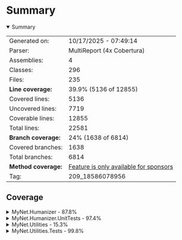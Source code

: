 # Summary
<details open><summary>Summary</summary>

|||
|:---|:---|
| Generated on: | 10/17/2025 - 07:49:14 |
| Parser: | MultiReport (4x Cobertura) |
| Assemblies: | 4 |
| Classes: | 296 |
| Files: | 235 |
| **Line coverage:** | 39.9% (5136 of 12855) |
| Covered lines: | 5136 |
| Uncovered lines: | 7719 |
| Coverable lines: | 12855 |
| Total lines: | 22581 |
| **Branch coverage:** | 24% (1638 of 6814) |
| Covered branches: | 1638 |
| Total branches: | 6814 |
| **Method coverage:** | [Feature is only available for sponsors](https://reportgenerator.io/pro) |
| Tag: | 209_18586078956 |

</details>

## Coverage
<details><summary>MyNet.Humanizer - 87.8%</summary>

|**Name**|**Line**|**Branch**|
|:---|---:|---:|
|**MyNet.Humanizer**|**87.8%**|**80.1%**|
|MyNet.Humanizer.CasingExtensions|53.8%|66.6%|
|MyNet.Humanizer.CollectionHumanizeExtensions|100%|100%|
|MyNet.Humanizer.CollectionHumanizeExtensions<T>|100%|100%|
|MyNet.Humanizer.DateTimeHumanizeExtensions|87.9%|83.1%|
|MyNet.Humanizer.DateTimes.DateTimeFormatter|90%|100%|
|MyNet.Humanizer.DateTimes.EnglishDateTimeFormatter|100%||
|MyNet.Humanizer.DateTimes.FrenchDateTimeFormatter|100%||
|MyNet.Humanizer.EnumClassDehumanizeExtensions|0%|0%|
|MyNet.Humanizer.EnumClassHumanizeExtensions|0%|0%|
|MyNet.Humanizer.EnumDehumanizeExtensions|92.3%|71.4%|
|MyNet.Humanizer.EnumHumanizeExtensions|83.3%|42.8%|
|MyNet.Humanizer.Inflections.EnglishInflector|100%||
|MyNet.Humanizer.Inflections.FrenchInflector|100%||
|MyNet.Humanizer.Inflections.InflectorBase|100%|97.5%|
|MyNet.Humanizer.Inflections.InflectorBase.Rule|100%|100%|
|MyNet.Humanizer.InflectorExtensions|80.4%|46.6%|
|MyNet.Humanizer.MetricNumeralExtensions|100%|100%|
|MyNet.Humanizer.NoMatchFoundException|33.3%||
|MyNet.Humanizer.NumberHumanizeExtensions|94.1%|77.7%|
|MyNet.Humanizer.OrdinalizeExtensions|80%|37.5%|
|MyNet.Humanizer.Ordinalizing.DefaultOrdinalizer|50%||
|MyNet.Humanizer.Ordinalizing.EnglishOrdinalizer|100%|100%|
|MyNet.Humanizer.Ordinalizing.FrenchOrdinalizer|100%|100%|
|MyNet.Humanizer.RegexOptionsUtil|100%|50%|
|MyNet.Humanizer.ResourceLocator|100%|100%|
|MyNet.Humanizer.StringDehumanizeExtensions|100%|100%|
|MyNet.Humanizer.StringHumanizeExtensions|100%|95.8%|
|MyNet.Humanizer.TimeSpanHumanizeExtensions|95.5%|90.9%|
|MyNet.Humanizer.ToQuantityExtensions|94.7%|87.5%|
|MyNet.Humanizer.Transformer.To|100%|100%|
|MyNet.Humanizer.Transformer.ToLowerCase|100%||
|MyNet.Humanizer.Transformer.ToSentenceCase|100%|100%|
|MyNet.Humanizer.Transformer.ToTitleCase|100%|100%|
|MyNet.Humanizer.Transformer.ToUpperCase|100%||
|MyNet.Humanizer.TruncateExtensions|100%||
|MyNet.Humanizer.Truncation.FixedLengthTruncator|100%|100%|
|MyNet.Humanizer.Truncation.FixedNumberOfCharactersTruncator|94.7%|95.8%|
|MyNet.Humanizer.Truncation.FixedNumberOfWordsTruncator|93.3%|90.9%|
|MyNet.Humanizer.Truncation.Truncator|100%||
|System.Text.RegularExpressions.Generated|85.9%|79.1%|
|System.Text.RegularExpressions.Generated|85.9%|79.1%|
|System.Text.RegularExpressions.Generated|85.9%|79.1%|

</details>
<details><summary>MyNet.Humanizer.UnitTests - 97.4%</summary>

|**Name**|**Line**|**Branch**|
|:---|---:|---:|
|**MyNet.Humanizer.UnitTests**|**97.4%**|**91.2%**|
|MyNet.Humanizer.UnitTests.CasingExtensionsTests|100%||
|MyNet.Humanizer.UnitTests.CollectionHumanizeTests|100%|100%|
|MyNet.Humanizer.UnitTests.CustomDescriptionAttribute|0%||
|MyNet.Humanizer.UnitTests.CustomPropertyAttribute|0%||
|MyNet.Humanizer.UnitTests.DateTimeHumanize|92.1%|76%|
|MyNet.Humanizer.UnitTests.DateTimeHumanizeExtensionsFrTests|100%||
|MyNet.Humanizer.UnitTests.DateTimeHumanizeExtensionsTests|100%||
|MyNet.Humanizer.UnitTests.DehumanizeToEnumTests|100%|100%|
|MyNet.Humanizer.UnitTests.EnglishPluralTestSource|99.4%||
|MyNet.Humanizer.UnitTests.EnumHumanizeTests|100%||
|MyNet.Humanizer.UnitTests.EnumTestsResources|0%||
|MyNet.Humanizer.UnitTests.FrenchPluralTestSource|90.9%||
|MyNet.Humanizer.UnitTests.ImposterDescriptionAttribute|0%||
|MyNet.Humanizer.UnitTests.InflectorExtensionsTests|100%||
|MyNet.Humanizer.UnitTests.MetricNumeralExtensionsTests|96%|75%|
|MyNet.Humanizer.UnitTests.NumberHumanizeExtensionsTests|100%|100%|
|MyNet.Humanizer.UnitTests.OrdinalizeTests|100%||
|MyNet.Humanizer.UnitTests.SomeClass|100%||
|MyNet.Humanizer.UnitTests.StringDehumanizeExtensionsTests|100%||
|MyNet.Humanizer.UnitTests.StringHumanizeExtensionsTests|100%||
|MyNet.Humanizer.UnitTests.TimeSpanHumanizeTests|100%|100%|
|MyNet.Humanizer.UnitTests.ToQuantityExtensionsTests|100%||
|MyNet.Humanizer.UnitTests.TransformersTests|100%||
|MyNet.Humanizer.UnitTests.TruncatorExtensionsTests|100%|100%|
|MyNet.Humanizer.UnitTests.UseCultureAttribute|100%|50%|

</details>
<details><summary>MyNet.Utilities - 15.3%</summary>

|**Name**|**Line**|**Branch**|
|:---|---:|---:|
|**MyNet.Utilities**|**15.3%**|**8%**|
|MyNet.Utilities.AddressExtensions|0%|0%|
|MyNet.Utilities.ArrayExtensions|0%|0%|
|MyNet.Utilities.ArrayExtensions.ArrayTraverse|0%|0%|
|MyNet.Utilities.AsyncValue<T>|0%|0%|
|MyNet.Utilities.Attributes.IgnoreMemberAttribute|0%||
|MyNet.Utilities.Authentication.AuthenticatedEventArgs|0%||
|MyNet.Utilities.Authentication.Windows.WindowsAuthenticationService|0%||
|MyNet.Utilities.Authentication.Windows.WindowsAuthenticationService<TPrinci<br/>pal>|0%|0%|
|MyNet.Utilities.Authentication.Windows.WindowsUserPrincipal|0%||
|MyNet.Utilities.Caching.CacheStorage<TKey, TValue>|79.8%|56.2%|
|MyNet.Utilities.Caching.CacheStorage<TKey, TValue>|85.1%|61.5%|
|MyNet.Utilities.Caching.CacheStorageValueInfo<TValue>|50%|50%|
|MyNet.Utilities.Caching.ExpiredEventArgs<TKey, TValue>|100%||
|MyNet.Utilities.Caching.ExpiringEventArgs<TKey, TValue>|100%||
|MyNet.Utilities.Caching.Policies.AbsoluteExpirationPolicy|60%||
|MyNet.Utilities.Caching.Policies.CustomExpirationPolicy|0%|0%|
|MyNet.Utilities.Caching.Policies.DurationExpirationPolicy|100%||
|MyNet.Utilities.Caching.Policies.ExpirationPolicy|18.7%|22.2%|
|MyNet.Utilities.Caching.Policies.SlidingExpirationPolicy|0%||
|MyNet.Utilities.CollectionExtensions|64.7%|37.5%|
|MyNet.Utilities.Collections.ObservableKeyedCollection<TKey, T>|0%|0%|
|MyNet.Utilities.Collections.ObservableKeyedCollection<TKey, T>|0%|0%|
|MyNet.Utilities.Collections.OptimizedObservableCollection<T>|0%|0%|
|MyNet.Utilities.Collections.OptimizedObservableCollection<T>|0%|0%|
|MyNet.Utilities.Collections.ReadOnlyObservableKeyedCollection<TKey, T>|0%||
|MyNet.Utilities.Collections.SortableObservableCollection<T>|0%|0%|
|MyNet.Utilities.Collections.SortableObservableCollection<T>|0%||
|MyNet.Utilities.Collections.ThreadSafeObservableCollection<T>|0%|0%|
|MyNet.Utilities.Collections.ThreadSafeObservableCollection<T>|0%||
|MyNet.Utilities.ComparableExtensions|0%|0%|
|MyNet.Utilities.Comparers.NullableComparer<T>|50%|50%|
|MyNet.Utilities.Comparers.PredicateEqualityComparer<T>|0%|0%|
|MyNet.Utilities.Comparers.ReferenceEqualityComparer|0%||
|MyNet.Utilities.Comparers.ReferenceEqualityComparer<T>|0%||
|MyNet.Utilities.Comparers.ReflectionComparer<T>|93.7%|77.2%|
|MyNet.Utilities.Comparers.ReflectionSortDescription|100%||
|MyNet.Utilities.DateOnlyExtensions|0%|0%|
|MyNet.Utilities.DateTimeExtensions|60.9%|51.1%|
|MyNet.Utilities.DateTimeOffsetExtensions|0%|0%|
|MyNet.Utilities.DateTimes.DatePeriod|0%||
|MyNet.Utilities.DateTimes.DatePeriodWithOptionalEnd|0%|0%|
|MyNet.Utilities.DateTimes.FluentTimeSpan|93.9%|75%|
|MyNet.Utilities.DateTimes.ImmutableDatePeriod|0%||
|MyNet.Utilities.DateTimes.ImmutablePeriod|0%||
|MyNet.Utilities.DateTimes.ImmutableTimePeriod|0%||
|MyNet.Utilities.DateTimes.ObservablePeriod|0%|0%|
|MyNet.Utilities.DateTimes.ObservablePeriodWithOptionalEnd|0%|0%|
|MyNet.Utilities.DateTimes.Period|0%|0%|
|MyNet.Utilities.DateTimes.PeriodWithOptionalEnd|0%|0%|
|MyNet.Utilities.DateTimes.TimePeriod|0%||
|MyNet.Utilities.DateTimes.TimePeriodWithOptionalEnd|0%|0%|
|MyNet.Utilities.Deferring.Deferrer|0%|0%|
|MyNet.Utilities.Deferring.DeferScope|0%||
|MyNet.Utilities.DictionaryExtensions|11.1%|20%|
|MyNet.Utilities.DictionaryExtensions<TKey, TValue>|11.1%|20%|
|MyNet.Utilities.DriveExtensions|0%|0%|
|MyNet.Utilities.Encryption.AesEncryptionService|100%|75%|
|MyNet.Utilities.EnumClass|40.6%|33.3%|
|MyNet.Utilities.EnumClass<T, TValue>|40.6%|33.3%|
|MyNet.Utilities.EnumClass<T>|40.6%|33.3%|
|MyNet.Utilities.EnumClass<TEnum, TValue>|10.3%|7.1%|
|MyNet.Utilities.EnumClass<TEnum, TValue>|40.6%|33.3%|
|MyNet.Utilities.EnumClass<TEnum>|100%||
|MyNet.Utilities.EnumClass<TFieldType>|40.6%|33.3%|
|MyNet.Utilities.EnumerableExtensions|1.9%|0%|
|MyNet.Utilities.EnumerableExtensions<T, TId>|1.9%|0%|
|MyNet.Utilities.EnumerableExtensions<TSource>|1.9%|0%|
|MyNet.Utilities.EnumExtensions|0%||
|MyNet.Utilities.Exceptions.FileAlreadyUsedException|0%||
|MyNet.Utilities.Exceptions.FutureDateException|0%||
|MyNet.Utilities.Exceptions.InvalidEmailAddressException|0%||
|MyNet.Utilities.Exceptions.InvalidPhoneException|0%||
|MyNet.Utilities.Exceptions.IsNotLowerOrEqualsThanException|0%|0%|
|MyNet.Utilities.Exceptions.IsNotUpperOrEqualsThanException|0%||
|MyNet.Utilities.Exceptions.NotEnoughDiskSpaceException|0%||
|MyNet.Utilities.Exceptions.NullOrEmptyException|0%||
|MyNet.Utilities.Exceptions.OutOfRangeException|0%||
|MyNet.Utilities.Exceptions.TranslatableException|0%||
|MyNet.Utilities.Generator.RandomGenerator|77%|51.7%|
|MyNet.Utilities.Generator.RandomGenerator<T>|77%|51.7%|
|MyNet.Utilities.Generator.SentenceGenerator|0%|0%|
|MyNet.Utilities.Generator.WeightedRandom<T>|0%|0%|
|MyNet.Utilities.Generator.WeightedRandom<T>|0%||
|MyNet.Utilities.Geography.Address|0%|0%|
|MyNet.Utilities.Geography.Coordinates|0%||
|MyNet.Utilities.Geography.Country|98.4%||
|MyNet.Utilities.Google.Maps.Directions|0%||
|MyNet.Utilities.Google.Maps.GoogleLocationService|0%|0%|
|MyNet.Utilities.Google.Maps.GoogleMapsHelper|0%|0%|
|MyNet.Utilities.Google.Maps.GoogleMapsSettings|0%||
|MyNet.Utilities.Google.Maps.QueryLimitExceededException|0%||
|MyNet.Utilities.Google.Maps.Region|0%||
|MyNet.Utilities.Google.Maps.RequestDeniedException|0%||
|MyNet.Utilities.Google.Maps.Step|0%||
|MyNet.Utilities.Helpers.CharHelper|0%|0%|
|MyNet.Utilities.Helpers.CollectionHelper|0%|0%|
|MyNet.Utilities.Helpers.DateTimeHelper|0%|0%|
|MyNet.Utilities.Helpers.EnumerableHelper|0%|0%|
|MyNet.Utilities.Helpers.FileHelper|0%|0%|
|MyNet.Utilities.Helpers.MathHelper|0%|0%|
|MyNet.Utilities.Helpers.ProcessHelper|0%||
|MyNet.Utilities.Helpers.ResourcesHelper|0%|0%|
|MyNet.Utilities.Helpers.TypeHelper|0%|0%|
|MyNet.Utilities.IdentityExtensions|0%|0%|
|MyNet.Utilities.IntervalExtensions|0%|0%|
|MyNet.Utilities.IntervalExtensions<T, TClass>|0%|0%|
|MyNet.Utilities.IO.Attributes.FileExtensionsAllowedAttribute|0%|0%|
|MyNet.Utilities.IO.AutoSave.AutoSaveServiceBase|0%|0%|
|MyNet.Utilities.IO.AutoSave.AutoSaveServiceBase.Suspender|0%||
|MyNet.Utilities.IO.DirectoryService|0%|0%|
|MyNet.Utilities.IO.FileExtensions.FileExtensionFilterBuilder|94.7%|100%|
|MyNet.Utilities.IO.FileExtensions.FileExtensionFilterBuilderProvider|0%||
|MyNet.Utilities.IO.FileExtensions.FileExtensionInfo|80%|50%|
|MyNet.Utilities.IO.FileExtensions.FileExtensionInfoExtensions|100%|81.8%|
|MyNet.Utilities.IO.FileExtensions.FileExtensionInfoProvider|100%||
|MyNet.Utilities.IO.FileHistory.RecentFile|0%|0%|
|MyNet.Utilities.IO.FileHistory.RecentFilesService|0%|0%|
|MyNet.Utilities.IO.FileHistory.Registry.RecentFileRepository|0%|0%|
|MyNet.Utilities.IO.FileHistory.Registry.RegistryRecentFile|0%||
|MyNet.Utilities.IO.FileHistory.Registry.RegistryRecentFilesService|0%|0%|
|MyNet.Utilities.IO.ItemsFileProvider<T>|0%|0%|
|MyNet.Utilities.IO.Registry.FileManagement.RegistryFile|0%||
|MyNet.Utilities.IO.Registry.FileManagement.RegistryFileService<T, TParamete<br/>r>|0%|0%|
|MyNet.Utilities.IO.Registry.FileManagement.RegistryFileService<T, TParamete<br/>r>|0%||
|MyNet.Utilities.IO.Registry.FileManagement.RegistryFileServiceParameter|0%||
|MyNet.Utilities.IO.Registry.FileManagement.RegistryFilesProvider<TFileServi<br/>ce, T>|0%||
|MyNet.Utilities.IO.Registry.FileManagement.RegistryFilesProvider<TFileServi<br/>ce, T>|0%||
|MyNet.Utilities.IO.Registry.IRegistryBaseExtensions|0%||
|MyNet.Utilities.IO.Registry.RegistryEntry<T>|0%|0%|
|MyNet.Utilities.IO.Registry.RegistryService|0%|0%|
|MyNet.Utilities.IO.Registry.RegistryService<T>|0%|0%|
|MyNet.Utilities.ListExtensions|0%|0%|
|MyNet.Utilities.ListExtensions<TSource, TDestination>|0%|0%|
|MyNet.Utilities.Localization.Cultures|100%||
|MyNet.Utilities.Localization.GlobalizationService|37%|16.6%|
|MyNet.Utilities.Localization.LocalizationService|91.4%|80%|
|MyNet.Utilities.Localization.TranslationService|80.5%|60%|
|MyNet.Utilities.LocalizationExtensions|30%||
|MyNet.Utilities.Logging.LogManager|6.6%|4.5%|
|MyNet.Utilities.Logging.PerformanceLogger|0%|0%|
|MyNet.Utilities.Mail.Email|0%|0%|
|MyNet.Utilities.Mail.EmailFactory|0%||
|MyNet.Utilities.Mail.MailToHelper|0%|0%|
|MyNet.Utilities.Mail.Mock.MockMailService|0%||
|MyNet.Utilities.Mail.Models.Attachment|0%||
|MyNet.Utilities.Mail.Models.EmailAddress|0%||
|MyNet.Utilities.Mail.Models.EmailData|0%||
|MyNet.Utilities.Mail.Models.SendResponse|0%||
|MyNet.Utilities.Mail.NativeMethods|0%|0%|
|MyNet.Utilities.Mail.NativeMethods.MapiFileDesc|0%||
|MyNet.Utilities.Mail.NativeMethods.MapiMessage|0%||
|MyNet.Utilities.Mail.NativeMethods.MapiRecipDesc|0%||
|MyNet.Utilities.Mail.Smtp.MailSmtpService|0%|0%|
|MyNet.Utilities.Mail.Smtp.MailSmtpServiceFactory|0%||
|MyNet.Utilities.Mail.Smtp.SmtpClientOptions|0%||
|MyNet.Utilities.Mail.Smtp.SmtpHelper|0%|0%|
|MyNet.Utilities.MathExtensions|2.3%|0%|
|MyNet.Utilities.Messaging.MessageBase|0%||
|MyNet.Utilities.Messaging.Messenger|0%|0%|
|MyNet.Utilities.Messaging.Messenger.WeakActionAndToken|0%||
|MyNet.Utilities.Messaging.PropertyChangedMessage<T>|0%||
|MyNet.Utilities.Messaging.PropertyChangedMessageBase|0%||
|MyNet.Utilities.Messaging.WeakAction|0%|0%|
|MyNet.Utilities.Messaging.WeakAction<T>|0%|0%|
|MyNet.Utilities.Messaging.WeakFunc<T, TResult>|0%|0%|
|MyNet.Utilities.Messaging.WeakFunc<TResult>|0%|0%|
|MyNet.Utilities.NullableExtensions|7.6%|17.6%|
|MyNet.Utilities.NullableExtensions<T>|7.6%|17.6%|
|MyNet.Utilities.NumberExtensions|92.2%|89.2%|
|MyNet.Utilities.NumberExtensions<T>|92.2%|89.2%|
|MyNet.Utilities.NumberToTimeSpanExtensions|37.9%|0%|
|MyNet.Utilities.ObjectExtensions|0%|0%|
|MyNet.Utilities.OverridableValue<T, TItem>|0%|0%|
|MyNet.Utilities.OverridableValue<T>|0%|0%|
|MyNet.Utilities.Plugins.PluginLoadContext|0%|0%|
|MyNet.Utilities.Plugins.PluginService|0%|0%|
|MyNet.Utilities.Plugins.PluginService<T>|0%|0%|
|MyNet.Utilities.Plugins.PluginsProvider|0%|0%|
|MyNet.Utilities.Plugins.PluginsProvider<T>|0%|0%|
|MyNet.Utilities.Progress.Progresser|0%||
|MyNet.Utilities.Progress.Progresser<T>|0%|0%|
|MyNet.Utilities.Progress.Progresser<T>|0%||
|MyNet.Utilities.Progress.ProgressManager|0%|0%|
|MyNet.Utilities.Progress.ProgressMessage|0%||
|MyNet.Utilities.Progress.ProgressStep.ProgressStepValue<T>|0%||
|MyNet.Utilities.Progress.ProgressStep<T>|0%|0%|
|MyNet.Utilities.Progress.ProgressStep<T>|0%|0%|
|MyNet.Utilities.Providers.ItemsProvider<T>|0%||
|MyNet.Utilities.Providers.PredicateItemsProvider<T>|0%||
|MyNet.Utilities.ReflectionExtensions|41.1%|8.4%|
|MyNet.Utilities.ReflectionExtensions<T>|41.1%|8.4%|
|MyNet.Utilities.ReflectionExtensions<TAttribute>|41.1%|8.4%|
|MyNet.Utilities.Sequences.AcceptableValueRange<T>|0%|0%|
|MyNet.Utilities.Sequences.ImmutableInterval<T>|0%||
|MyNet.Utilities.Sequences.IntegerSequence|0%||
|MyNet.Utilities.Sequences.Interval<T, TClass>|0%|0%|
|MyNet.Utilities.Sequences.Interval<T>|0%||
|MyNet.Utilities.Sequences.IntervalWithOptionalEnd<T>|0%|0%|
|MyNet.Utilities.StackExtensions|0%|0%|
|MyNet.Utilities.StreamExtensions|0%|0%|
|MyNet.Utilities.StreamExtensions<T>|0%|0%|
|MyNet.Utilities.StringExtensions|4.4%|0%|
|MyNet.Utilities.Suspending.Suspender|0%|0%|
|MyNet.Utilities.Suspending.SuspendScope|0%||
|MyNet.Utilities.Threading.SingleTaskRunner|0%|0%|
|MyNet.Utilities.TimeOnlyExtensions|0%|0%|
|MyNet.Utilities.TimeSpanExtensions|28.3%|59.3%|
|MyNet.Utilities.ValidationExtensions|0%|0%|
|MyNet.Utilities.ValueObject|0%|0%|
|System.Text.RegularExpressions.Generated|0%|0%|
|System.Text.RegularExpressions.Generated|0%|0%|
|System.Text.RegularExpressions.Generated|0%|0%|

</details>
<details><summary>MyNet.Utilities.Tests - 99.8%</summary>

|**Name**|**Line**|**Branch**|
|:---|---:|---:|
|**MyNet.Utilities.Tests**|**99.8%**|**96.8%**|
|MyNet.Utilities.Tests.CacheStorageTests|94.4%|100%|
|MyNet.Utilities.Tests.Comparers.NullableComparerTests|100%||
|MyNet.Utilities.Tests.Comparers.ReflectionComparerTests|100%||
|MyNet.Utilities.Tests.EncryptionServiceTests|100%||
|MyNet.Utilities.Tests.Extensions.CollectionExtensionsTests|100%|100%|
|MyNet.Utilities.Tests.Extensions.DateTimeExtensionsTests|100%|100%|
|MyNet.Utilities.Tests.Extensions.NumberExtensionsTests|100%||
|MyNet.Utilities.Tests.Extensions.NumberToTimeSpanExtensionsTests|100%||
|MyNet.Utilities.Tests.Extensions.StringExtensionsTests|100%|100%|
|MyNet.Utilities.Tests.Extensions.TimeSpanExtensionsTests|100%||
|MyNet.Utilities.Tests.FileExtensionsTests|100%|100%|
|MyNet.Utilities.Tests.FluentTimeSpanOperatorOverloadsTests|100%||
|MyNet.Utilities.Tests.FluentTimeSpanTests|100%||
|MyNet.Utilities.Tests.Generator.RandomGeneratorTests|100%|100%|
|MyNet.Utilities.Tests.LocalizationServiceTests|100%||
|MyNet.Utilities.Tests.UseCultureAttribute|100%|50%|
|MyNet.Utilities.Tests.UseCultureTests|100%||

</details>

